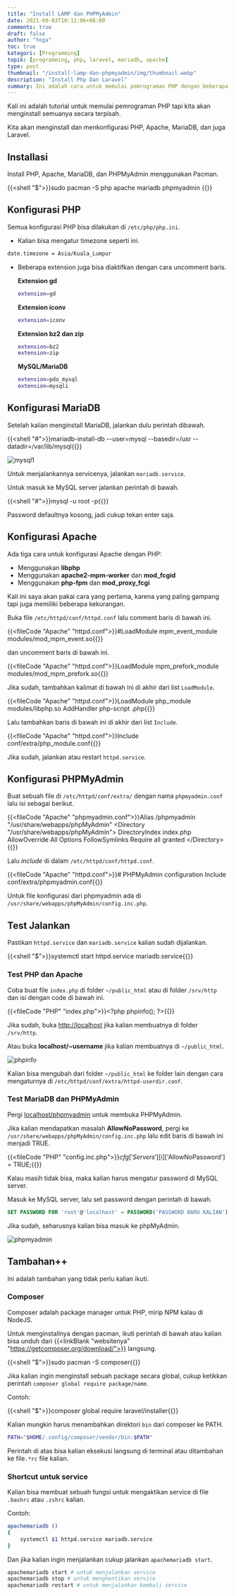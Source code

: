 ```yaml
---
title: "Install LAMP dan PHPMyAdmin"
date: 2021-09-03T10:12:06+08:00
comments: true
draft: false
author: "Yoga"
toc: true
kategori: [Programming]
topik: [programming, php, laravel, mariadb, apache]
type: post
thumbnail: "/install-lamp-dan-phpmyadmin/img/thumbnail.webp"
description: "Install Php Dan Laravel"
summary: Ini adalah cara untuk memulai pemrograman PHP dengan beberapa tambahan.
---
```


Kali ini adalah tutorial untuk memulai pemrograman PHP tapi kita akan menginstall semuanya secara terpisah.

Kita akan menginstall dan menkonfigurasi PHP, Apache, MariaDB, dan juga Laravel.

## Installasi

Install PHP, Apache, MariaDB, dan PHPMyAdmin menggunakan Pacman.

{{<shell "$">}}sudo pacman -S php apache mariadb phpmyadmin {{</shell>}}

## Konfigurasi PHP

Semua konfigurasi PHP bisa dilakukan di `/etc/php/php.ini`.

+ Kalian bisa mengatur timezone seperti ini.

```bash
date.timezone = Asia/Kuala_Lumpur
```

+ Beberapa extension juga bisa diaktifkan dengan cara uncomment baris.

    **Extension gd**

    ```bash
    extension=gd
    ```

    **Extension iconv**

    ```bash
    extension=iconv
    ```

    **Extension bz2 dan zip**

    ```bash
    extension=bz2
    extension=zip
    ```

    **MySQL/MariaDB**

    ```bash
    extension=pdo_mysql
    extension=mysqli
    ```

## Konfigurasi MariaDB

Setelah kalian menginstall MariaDB, jalankan dulu perintah dibawah.

{{<shell "#">}}mariadb-install-db --user=mysql --basedir=/usr --datadir=/var/lib/mysql{{</shell>}}

![mysql1](/install-lamp-dan-phpmyadmin/img/mysql1.webp)

Untuk menjalankannya servicenya, jalankan `mariadb.service`.

Untuk masuk ke MySQL server jalankan perintah di bawah.

{{<shell "#">}}mysql -u root -p{{</shell>}}

Password defaultnya kosong, jadi cukup tekan enter saja.

## Konfigurasi Apache

Ada tiga cara untuk konfigurasi Apache dengan PHP:
+ Menggunakan **libphp**
+ Menggunakan **apache2-mpm-worker** dan **mod_fcgid**
+ Menggunakan **php-fpm** dan **mod_proxy_fcgi**

Kali ini saya akan pakai cara yang pertama, karena yang paling gampang tapi juga memiliki beberapa kekurangan.

Buka file `/etc/httpd/conf/httpd.conf` lalu comment baris di bawah ini.

{{<fileCode "Apache" "httpd.conf">}}#LoadModule mpm_event_module modules/mod_mpm_event.so{{</fileCode>}}

dan uncomment baris di bawah ini.

{{<fileCode "Apache" "httpd.conf">}}LoadModule mpm_prefork_module modules/mod_mpm_prefork.so{{</fileCode>}}

Jika sudah, tambahkan kalimat di bawah ini di akhir dari list `LoadModule`.

{{<fileCode "Apache" "httpd.conf">}}LoadModule php_module modules/libphp.so
AddHandler php-script .php{{</fileCode>}}

Lalu tambahkan baris di bawah ini di akhir dari list `Include`.

{{<fileCode "Apache" "httpd.conf">}}Include conf/extra/php_module.conf{{</fileCode>}}

Jika sudah, jalankan atau restart `httpd.service`.

## Konfigurasi PHPMyAdmin

Buat sebuah file di `/etc/httpd/conf/extra/` dengan nama `phpmyadmin.conf` lalu isi sebagai berikut.

{{<fileCode "Apache" "phpmyadmin.conf">}}Alias /phpmyadmin "/usr/share/webapps/phpMyAdmin"
&lt;Directory "/usr/share/webapps/phpMyAdmin">
    DirectoryIndex index.php
    AllowOverride All
    Options FollowSymlinks
    Require all granted
&lt;/Directory>{{</fileCode>}}

Lalu _include_ di dalam `/etc/httpd/conf/httpd.conf`.

{{<fileCode "Apache" "httpd.conf">}}# PHPMyAdmin configuration
Include conf/extra/phpmyadmin.conf{{</fileCode>}}

Untuk file konfigurasi dari phpmyadmin ada di `/usr/share/webapps/phpMyAdmin/config.inc.php`.

## Test Jalankan

Pastikan `httpd.service` dan `mariadb.service` kalian sudah dijalankan.

{{<shell "$">}}systemctl start httpd.service mariadb.service{{</shell>}}

### Test PHP dan Apache

Coba buat file `index.php` di folder `~/public_html` atau di folder `/srv/http` dan isi dengan code di bawah ini.

{{<fileCode "PHP" "index.php">}}&lt;?php phpinfo(); ?>{{</fileCode>}}

Jika sudah, buka [http://localhost](http://localhost) jika kalian membuatnya di folder `/srv/http`.

Atau buka **localhost/~username** jika kalian membuatnya di `~/public_html`.

![phpinfo](/install-lamp-dan-phpmyadmin/img/phpinfo.webp)

Kalian bisa mengubah dari folder `~/public_html` ke folder lain dengan cara mengaturnya di `/etc/httpd/conf/extra/httpd-userdir.conf`.

### Test MariaDB dan PHPMyAdmin

Pergi [localhost/phpmyadmin](http://localhost/phpmyadmin) untuk membuka PHPMyAdmin.

Jika kalian mendapatkan masalah **AllowNoPassword**, pergi ke `/usr/share/webapps/phpMyAdmin/config.inc.php` lalu edit baris di bawah ini menjadi TRUE.

{{<fileCode "PHP" "config.inc.php">}}$cfg['Servers'][$i]['AllowNoPassword'] = TRUE;{{</fileCode>}}

Kalau masih tidak bisa, maka kalian harus mengatur password di MySQL server.

Masuk ke MySQL server, lalu set password dengan perintah di bawah.

```sql
SET PASSWORD FOR 'root'@'localhost' = PASSWORD('PASSWORD BARU KALIAN');
```

Jika sudah, seharusnya kalian bisa masuk ke phpMyAdmin.

![phpmyadmin](/install-lamp-dan-phpmyadmin/img/phpmyadmin.webp)

## Tambahan++

Ini adalah tambahan yang tidak perlu kalian ikuti.

### Composer

Composer adalah package manager untuk PHP, mirip NPM kalau di NodeJS.

Untuk menginstallnya dengan pacman, ikuti perintah di bawah atau kalian bisa unduh dari {{<linkBlank "websitenya" "https://getcomposer.org/download/">}} langsung.

{{<shell "$">}}sudo pacman -S composer{{</shell>}}

Jika kalian ingin menginstall sebuah package secara global, cukup ketikkan perintah `composer global require package/name`.

Contoh:

{{<shell "$">}}composer global require laravel/installer{{</shell>}}

Kalian mungkin harus menambahkan direktori `bin` dari composer ke PATH. 

```bash
PATH="$HOME/.config/composer/vendor/bin:$PATH"
```

Perintah di atas bisa kalian eksekusi langsung di terminal atau ditambahan ke file`.*rc` file kalian.

### Shortcut untuk service

Kalian bisa membuat sebuah fungsi untuk mengaktikan service di file `.bashrc` atau `.zshrc` kalian.

Contoh:

```bash
apachemariadb ()
{
    systemctl $1 httpd.service mariadb.service
}
```

Dan jika kalian ingin menjalankan cukup jalankan `apachemariadb start`.

```bash
apachemariadb start # untuk menjalankan service
apachemariadb stop # untuk menghentikan service
apachemariadb restart # untuk menjalankan kembali service
```




